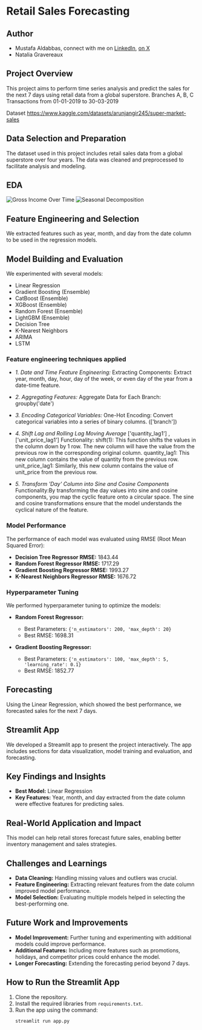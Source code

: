 
# Retail Sales Forecasting
## Author 
* Mustafa Aldabbas, connect with me on [LinkedIn](https://www.linkedin.com/in/mustafa-aldabbas-85256b95/), [on X](https://x.com/Mustafa_dabbas)
* Natalia Gravereaux

## Project Overview

This project aims to perform time series analysis and predict the sales for the next 7 days using retail data from a global superstore.
Branches A, B, C
Transactions from 01-01-2019 to 30-03-2019

Dataset https://www.kaggle.com/datasets/arunjangir245/super-market-sales

## Data Selection and Preparation

The dataset used in this project includes retail sales data from a global superstore over four years. The data was cleaned and preprocessed to facilitate analysis and modeling.

## EDA
![Gross Income Over Time](https://github.com/MustafaAldabbas/Machine_learning_superstore/blob/main/my%20pic/viz_gross_income_per_day.png) 
![Seasonal Decomposition](https://github.com/MustafaAldabbas/Machine_learning_superstore/blob/main/my%20pic/seasonal_decomposition.png)

## Feature Engineering and Selection

We extracted features such as year, month, and day from the date column to be used in the regression models.

## Model Building and Evaluation

We experimented with several models:
- Linear Regression 
- Gradient Boosting (Ensemble)
- CatBoost (Ensemble)
- XGBoost (Ensemble)
- Random Forest  (Ensemble)
- LightGBM (Ensemble)
- Decision Tree 
- K-Nearest Neighbors 
- ARIMA 
- LSTM

### Feature engineering techniques applied
- *1.  Date and Time Feature Engineering:*
Extracting Components: Extract year, month, day, hour, day of the week, or even day of the year from a date-time feature.

- *2. Aggregating Features:*
Aggregate Data for Each Branch:
groupby('date')

- *3. Encoding Categorical Variables:*
One-Hot Encoding: Convert categorical variables into a series of binary columns. (['branch'])

- *4. Shift Lag and Rolling Lag Moving Average*
 ['quantity_lag1'] , ['unit_price_lag1'] 
Functionality:
shift(1): This function shifts the values in the column down by 1 row. The new column will have the value from the previous row in the corresponding original column.
quantity_lag1: This new column contains the value of quantity from the previous row.
unit_price_lag1: Similarly, this new column contains the value of unit_price from the previous row.

- *5. Transform 'Day' Column into Sine and Cosine Components*
Functionality:By transforming the day values into sine and cosine components, you map the cyclic feature onto a circular space. The sine and cosine transformations ensure that the model understands the cyclical nature of the feature.


### Model Performance

The performance of each model was evaluated using RMSE (Root Mean Squared Error):

- **Decision Tree Regressor RMSE:** 1843.44
- **Random Forest Regressor RMSE:** 1717.29
- **Gradient Boosting Regressor RMSE:** 1993.27
- **K-Nearest Neighbors Regressor RMSE:** 1676.72

### Hyperparameter Tuning

We performed hyperparameter tuning to optimize the models:

- **Random Forest Regressor:**
  - Best Parameters: `{'n_estimators': 200, 'max_depth': 20}`
  - Best RMSE: 1698.31

- **Gradient Boosting Regressor:**
  - Best Parameters: `{'n_estimators': 100, 'max_depth': 5, 'learning_rate': 0.1}`
  - Best RMSE: 1852.77

## Forecasting

Using the Linear Regression, which showed the best performance, we forecasted sales for the next 7 days.

## Streamlit App

We developed a Streamlit app to present the project interactively. The app includes sections for data visualization, model training and evaluation, and forecasting.

## Key Findings and Insights

- **Best Model:** Linear Regression
- **Key Features:** Year, month, and day extracted from the date column were effective features for predicting sales.

## Real-World Application and Impact

This model can help retail stores forecast future sales, enabling better inventory management and sales strategies.

## Challenges and Learnings

- **Data Cleaning:** Handling missing values and outliers was crucial.
- **Feature Engineering:** Extracting relevant features from the date column improved model performance.
- **Model Selection:** Evaluating multiple models helped in selecting the best-performing one.

## Future Work and Improvements

- **Model Improvement:** Further tuning and experimenting with additional models could improve performance.
- **Additional Features:** Including more features such as promotions, holidays, and competitor prices could enhance the model.
- **Longer Forecasting:** Extending the forecasting period beyond 7 days.

## How to Run the Streamlit App

1. Clone the repository.
2. Install the required libraries from `requirements.txt`.
3. Run the app using the command:
   ```bash
   streamlit run app.py
   ```

